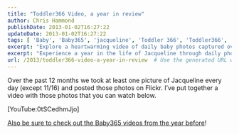 ```yaml
---
title: "Toddler366 Video, a year in review"
author: Chris Hammond
publishDate: 2013-01-02T16:27:22
updateDate: 2013-01-02T16:27:22
tags: [ 'Baby', 'Baby365', 'jacqueline', 'Toddler 366', 'Toddler366', 'Video' ]
excerpt: "Explore a heartwarming video of daily baby photos captured over a year. Don't miss the journey of Baby365 captured in 2011."
excerpt: "Experience a year in the life of Jacqueline through daily photos on Flickr! Watch the heartwarming video compilation now. #Baby365 #FamilyMemories"
url: /2013/toddler366-video-a-year-in-review  # Use the generated URL with year
---
```

<p>Over the past 12 months we took at least one picture of Jacqueline every day (except 11/16) and posted those photos on Flickr. I’ve put together a video with those photos that you can watch below.</p>  <p>[YouTube:0tSCedhmJjo]</p>  <p><a href="https://www.chrishammond.com/blog/itemid/2309/baby365-year-of-baby-photos-2011" target="_blank">Also be sure to check out the Baby365 videos from the year before</a>!</p>

